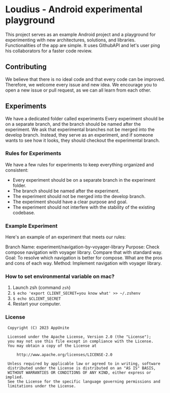 # Loudius - Android experimental playground
This project serves as an example Android project and a playground for experimenting with new architectures, solutions, and libraries. Functionalities of the app are simple. It uses GithubAPI and let's user ping his collaborators for a faster code review.

## Contributing
We believe that there is no ideal code and that every code can be improved. Therefore, we welcome every issue and new idea. We encourage you to open a new issue or pull request, as we can all learn from each other.

## Experiments
We have a dedicated folder called experiments Every experiment should be on a separate branch, and the branch should be named after the experiment. We ask that experimental branches not be merged into the develop branch. Instead, they serve as an experiment, and if someone wants to see how it looks, they should checkout the experimental branch.

### Rules for Experiments
We have a few rules for experiments to keep everything organized and consistent:

- Every experiment should be on a separate branch in the experiment folder.
- The branch should be named after the experiment.
- The experiment should not be merged into the develop branch.
- The experiment should have a clear purpose and goal.
- The experiment should not interfere with the stability of the existing codebase.


### Example Experiment
Here's an example of an experiment that meets our rules:

Branch Name: experiment/navigation-by-voyager-library
Purpose: Check compose navigation with voyager library. Compare that with standard way.
Goal: To resolve which navigation is better for compose. What are the pros and cons of each way.
Method: Implement navigation with voyager library.

### How to set environmental variable on mac?
1. Launch zsh (command `zsh`)
2. `$ echo 'export CLIENT_SECRET=you know what' >> ~/.zshenv`
3. `$ echo $CLIENT_SECRET`
4. Restart your computer.


### License

     Copyright (C) 2023 AppUnite

     Licensed under the Apache License, Version 2.0 (the "License");
     you may not use this file except in compliance with the License.
     You may obtain a copy of the License at

         http://www.apache.org/licenses/LICENSE-2.0

     Unless required by applicable law or agreed to in writing, software
     distributed under the License is distributed on an "AS IS" BASIS,
     WITHOUT WARRANTIES OR CONDITIONS OF ANY KIND, either express or implied.
     See the License for the specific language governing permissions and
     limitations under the License.

